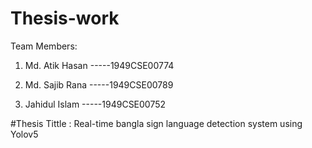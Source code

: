 # Thesis-work
Team Members:
01. Md. Atik Hasan
-----1949CSE00774

02. Md. Sajib Rana
-----1949CSE00789

03. Jahidul Islam
-----1949CSE00752

#Thesis Tittle : Real-time bangla sign language detection system using Yolov5

